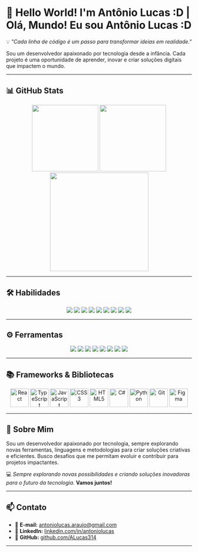 # 🌌 Hello World! I'm Antônio Lucas :D | Olá, Mundo! Eu sou Antônio Lucas :D

💡 *"Cada linha de código é um passo para transformar ideias em realidade."*

Sou um desenvolvedor apaixonado por tecnologia desde a infância. Cada projeto é uma oportunidade de aprender, inovar e criar soluções digitais que impactem o mundo.

---

## 📊 GitHub Stats
<div align="center">
  <img src="https://github-readme-stats.vercel.app/api?username=ALucas314&show_icons=true&theme=tokyonight" height="180em">
  <img src="https://github-readme-stats.vercel.app/api/top-langs/?username=ALucas314&layout=compact&show_icons=true&theme=tokyonight&hide=php,blade&include_all_commits=true&count_private=true&langs_count=8" height="180em">
</div>

<div align="center">
  <img src="https://github-readme-activity-graph.vercel.app/graph?username=ALucas314&theme=tokyo-night" height="267em">
</div>

---

## 🛠️ Habilidades
<div align="center">
  <img src="https://img.shields.io/badge/HTML5-E34F26?style=for-the-badge&logo=HTML5&logoColor=white">
  <img src="https://img.shields.io/badge/CSS3-1572B6?style=for-the-badge&logo=CSS3&logoColor=white">
  <img src="https://img.shields.io/badge/JavaScript-F7DF1E?style=for-the-badge&logo=JavaScript&logoColor=black">
  <img src="https://img.shields.io/badge/TypeScript-3178C6?style=for-the-badge&logo=TypeScript&logoColor=white">
  <img src="https://img.shields.io/badge/Python-3776AB?style=for-the-badge&logo=Python&logoColor=white">
  <img src="https://img.shields.io/badge/C%23-239120?style=for-the-badge&logo=c-sharp&logoColor=white">
  <img src="https://img.shields.io/badge/SCSS-CC6699?style=for-the-badge&logo=Sass&logoColor=white">
  <img src="https://img.shields.io/badge/Streamlit-FF4B4B?style=for-the-badge&logo=Streamlit&logoColor=white">
  <img src="https://img.shields.io/badge/MySQL-4479A1?style=for-the-badge&logo=MySQL&logoColor=white">
</div>

---

## ⚙️ Ferramentas
<div align="center">
  <img src="https://img.shields.io/badge/VSCode-007ACC?style=for-the-badge&logo=Visual-Studio-Code&logoColor=white">
  <img src="https://img.shields.io/badge/Google%20Colab-F9AB00?style=for-the-badge&logo=Google-Colab&logoColor=white">
  <img src="https://img.shields.io/badge/Git-F05032?style=for-the-badge&logo=Git&logoColor=white">
  <img src="https://img.shields.io/badge/Figma-F24E1E?style=for-the-badge&logo=Figma&logoColor=white">
  <img src="https://img.shields.io/badge/GitHub-181717?style=for-the-badge&logo=GitHub&logoColor=white">
  <img src="https://img.shields.io/badge/Notion-000000?style=for-the-badge&logo=Notion&logoColor=white">
  <img src="https://img.shields.io/badge/Vercel-000000?style=for-the-badge&logo=Vercel&logoColor=white">
  <img src="https://img.shields.io/badge/Canva-00C4CC?style=for-the-badge&logo=Canva&logoColor=white">
</div>

---

## 📚 Frameworks & Bibliotecas
<div align="center">
  <img src="https://cdn.jsdelivr.net/gh/devicons/devicon/icons/react/react-original.svg" width="50" height="50" alt="React">
  <img src="https://cdn.jsdelivr.net/gh/devicons/devicon/icons/typescript/typescript-original.svg" width="50" height="50" alt="TypeScript">
  <img src="https://cdn.jsdelivr.net/gh/devicons/devicon/icons/javascript/javascript-original.svg" width="50" height="50" alt="JavaScript">
  <img src="https://cdn.jsdelivr.net/gh/devicons/devicon/icons/css3/css3-original-wordmark.svg" width="50" height="50" alt="CSS3">
  <img src="https://cdn.jsdelivr.net/gh/devicons/devicon/icons/html5/html5-original-wordmark.svg" width="50" height="50" alt="HTML5">
  <img src="https://cdn.jsdelivr.net/gh/devicons/devicon/icons/csharp/csharp-original.svg" width="50" height="50" alt="C#">
  <img src="https://cdn-icons-png.flaticon.com/512/5968/5968358.png" width="50" height="50" alt="Python">
  <img src="https://cdn.jsdelivr.net/gh/devicons/devicon/icons/git/git-original.svg" width="50" height="50" alt="Git">
  <img src="https://cdn.jsdelivr.net/gh/devicons/devicon/icons/figma/figma-original.svg" width="50" height="50" alt="Figma">
</div>

---

## 🚀 Sobre Mim
Sou um desenvolvedor apaixonado por tecnologia, sempre explorando novas ferramentas, linguagens e metodologias para criar soluções criativas e eficientes. Busco desafios que me permitam evoluir e contribuir para projetos impactantes.  

💻 *Sempre explorando novas possibilidades e criando soluções inovadoras para o futuro da tecnologia.* **Vamos juntos!**

---

## 📫 Contato
- 📧 **E-mail:** antoniolucas.araujo@gmail.com  
- 💼 **LinkedIn:** [linkedin.com/in/antoniolucas](https://linkedin.com/in/antoniolucas)  
- 🐙 **GitHub:** [github.com/ALucas314](https://github.com/ALucas314)

---

